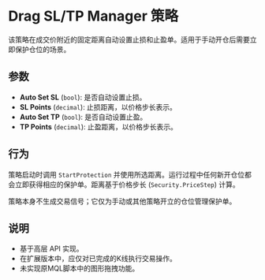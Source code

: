 # Drag SL/TP Manager 策略

该策略在成交价附近的固定距离自动设置止损和止盈单。适用于手动开仓后需要立即保护仓位的场景。

## 参数

- **Auto Set SL** (`bool`): 是否自动设置止损。
- **SL Points** (`decimal`): 止损距离，以价格步长表示。
- **Auto Set TP** (`bool`): 是否自动设置止盈。
- **TP Points** (`decimal`): 止盈距离，以价格步长表示。

## 行为

策略启动时调用 `StartProtection` 并使用所选距离。运行过程中任何新开仓位都会立即获得相应的保护单。距离基于价格步长 (`Security.PriceStep`) 计算。

策略本身不生成交易信号；它仅为手动或其他策略开立的仓位管理保护单。

## 说明

- 基于高层 API 实现。
- 在扩展版本中，应仅对已完成的K线执行交易操作。
- 未实现原MQL脚本中的图形拖拽功能。
